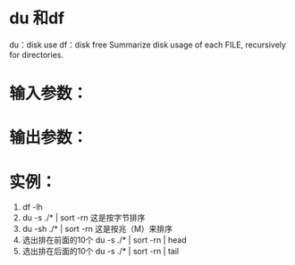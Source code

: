 # du 和df

du：disk use
df：disk free
Summarize disk usage of each FILE, recursively for directories.

# 输入参数：

# 输出参数：

# 实例：

1. df -lh
2. du -s ./* | sort -rn 
这是按字节排序
3. du -sh ./* | sort -rn 
这是按兆（M）来排序
4. 选出排在前面的10个 
  du -s ./* | sort -rn | head
5. 选出排在后面的10个 
  du -s ./* | sort -rn | tail